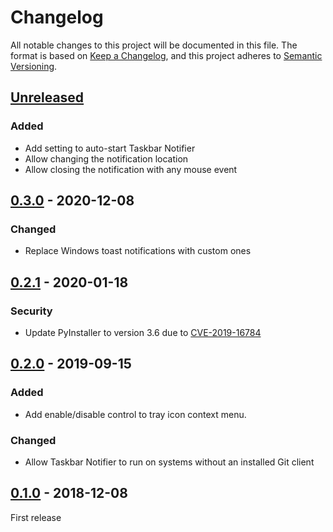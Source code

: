 # Changelog
All notable changes to this project will be documented in this file. The format is based on [Keep a Changelog](https://keepachangelog.com/en/1.0.0/),
and this project adheres to [Semantic Versioning](https://semver.org/spec/v2.0.0.html).

## [Unreleased]
### Added
- Add setting to auto-start Taskbar Notifier
- Allow changing the notification location
- Allow closing the notification with any mouse event

## [0.3.0] - 2020-12-08
### Changed
- Replace Windows toast notifications with custom ones

## [0.2.1] - 2020-01-18
### Security
- Update PyInstaller to version 3.6 due to [CVE-2019-16784](https://github.com/advisories/GHSA-7fcj-pq9j-wh2r)

## [0.2.0] - 2019-09-15
### Added
- Add enable/disable control to tray icon context menu.

### Changed
- Allow Taskbar Notifier to run on systems without an installed Git client

## [0.1.0] - 2018-12-08
First release

[Unreleased]: https://github.com/rfkd/TaskbarNotifier/compare/0.3.0...HEAD
[0.3.0]: https://github.com/rfkd/TaskbarNotifier/compare/0.2.1...0.3.0
[0.2.1]: https://github.com/rfkd/TaskbarNotifier/compare/0.2.0...0.2.1
[0.2.0]: https://github.com/rfkd/TaskbarNotifier/compare/0.1.0...0.2.0
[0.1.0]: https://github.com/rfkd/TaskbarNotifier/releases/tag/0.1.0
